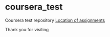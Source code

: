 # coursera_test
Coursera test repository
<a href="site/index.html">Location of assignments</a>
<p>
Thank you for visiting
</p>
